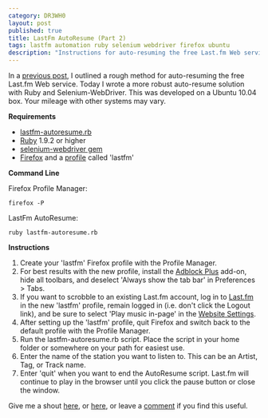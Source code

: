 ```yaml
---
category: DR3WH0
layout: post
published: true
title: LastFm AutoResume (Part 2)
tags: lastfm automation ruby selenium webdriver firefox ubuntu
description: "Instructions for auto-resuming the free Last.fm Web service with Ruby and Firefox."
---
```


In a [previous post](http://dr3wh0.github.io/dr3wh0/2013/07/21/LastFm-AutoResume/), I outlined a rough method for auto-resuming the free Last.fm Web service. Today I wrote a more robust auto-resume solution with Ruby and Selenium-WebDriver. This was developed on a Ubuntu 10.04 box. Your mileage with other systems may vary.

**Requirements**

* [lastfm-autoresume.rb](https://gist.github.com/DR3WH0/6259121)
* [Ruby](http://www.ruby-lang.org/en/) 1.9.2 or higher
* [selenium-webdriver gem](http://rubygems.org/gems/selenium-webdriver)
* [Firefox](http://www.mozilla.org/en-US/firefox/new/) and a [profile](https://support.mozilla.org/en-US/kb/profiles-where-firefox-stores-user-data) called 'lastfm'

**Command Line**

Firefox Profile Manager:

	firefox -P
    
LastFm AutoResume:

	ruby lastfm-autoresume.rb

**Instructions**

1. Create your 'lastfm' Firefox profile with the Profile Manager.
2. For best results with the new profile, install the [Adblock Plus](https://adblockplus.org/en/firefox) add-on, hide all toolbars, and deselect 'Always show the tab bar' in Preferences > Tabs.
3. If you want to scrobble to an existing Last.fm account, log in to [Last.fm](https://www.last.fm/login) in the new 'lastfm' profile, remain logged in (i.e. don't click the Logout link), and be sure to select 'Play music in-page' in the [Website Settings](http://www.last.fm/settings/website).
4. After setting up the 'lastfm' profile, quit Firefox and switch back to the default profile with the Profile Manager.
5. Run the lastfm-autoresume.rb script. Place the script in your home folder or somewhere on your path for easiest use.
6. Enter the name of the station you want to listen to. This can be an Artist, Tag, or Track name.
7. Enter 'quit' when you want to end the AutoResume script. Last.fm will continue to play in the browser until you click the pause button or close the window.

Give me a shout [here](http://www.last.fm/user/DR3WH0), or [here](https://gist.github.com/DR3WH0/6259121), or leave a [comment](http://dr3wh0.github.io/guestbook.html) if you find this useful.